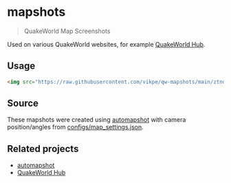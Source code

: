 # mapshots

> QuakeWorld Map Screenshots

Used on various QuakeWorld websites, for example [QuakeWorld Hub](https://hub.quakeworld.nu).

## Usage

```html
<img src="https://raw.githubusercontent.com/vikpe/qw-mapshots/main/ztndm3.jpg" />
```

## Source

These mapshots were created using [automapshot](https://github.com/vikpe/automapshot) with camera position/angles
from [configs/map_settings.json](./configs/map_settings.json).

## Related projects

* [automapshot](https://github.com/vikpe/automapshot)
* [QuakeWorld Hub](https://github.com/quakeworldnu/hub.quakeworld.nu) 
